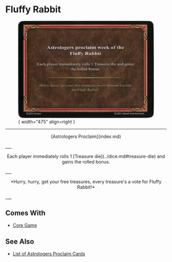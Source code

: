 # Fluffy Rabbit

<figure markdown="span">

![Fluffy Rabbit](../assets/astrologers_proclaim-fluffy_rabbit.webp){ width="475" align=right }

</figure>

___
<p style="text-align: center;" markdown>[Astrologers Proclaim](index.md)</p>
___
<p style="text-align: center;" markdown>Each player immediately rolls 1 [Treasure die](../dice.md#treasure-die) and gains the rolled bonus.</p>
___
<p style="text-align: center;" markdown>*Hurry, hurry, get your free treasures, every treasure's a vote for Fluffy Rabbit!*</p>
___


## Comes With

- [Core Game](../content/core_game.md)


## See Also

- [List of Astrologers Proclaim Cards](index.md)
